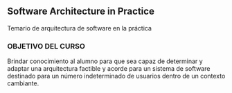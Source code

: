 ## Software Architecture in Practice 

Temario de arquitectura de software en la práctica

### OBJETIVO DEL CURSO
Brindar conocimiento al alumno para que sea capaz de determinar y adaptar una arquitectura
factible y acorde para un sistema de software destinado para un número indeterminado de
usuarios dentro de un contexto cambiante.

